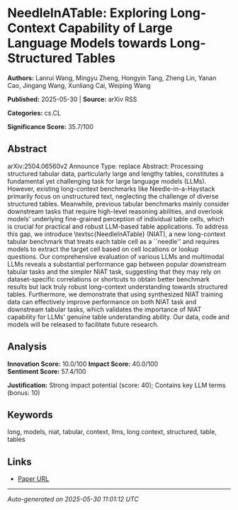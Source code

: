# NeedleInATable: Exploring Long-Context Capability of Large Language Models towards Long-Structured Tables

**Authors:** Lanrui Wang, Mingyu Zheng, Hongyin Tang, Zheng Lin, Yanan Cao, Jingang Wang, Xunliang Cai, Weiping Wang

**Published:** 2025-05-30 | **Source:** arXiv RSS

**Categories:** cs.CL

**Significance Score:** 35.7/100

## Abstract

arXiv:2504.06560v2 Announce Type: replace 
Abstract: Processing structured tabular data, particularly large and lengthy tables, constitutes a fundamental yet challenging task for large language models (LLMs). However, existing long-context benchmarks like Needle-in-a-Haystack primarily focus on unstructured text, neglecting the challenge of diverse structured tables. Meanwhile, previous tabular benchmarks mainly consider downstream tasks that require high-level reasoning abilities, and overlook models' underlying fine-grained perception of individual table cells, which is crucial for practical and robust LLM-based table applications. To address this gap, we introduce \textsc{NeedleInATable} (NIAT), a new long-context tabular benchmark that treats each table cell as a ``needle'' and requires models to extract the target cell based on cell locations or lookup questions. Our comprehensive evaluation of various LLMs and multimodal LLMs reveals a substantial performance gap between popular downstream tabular tasks and the simpler NIAT task, suggesting that they may rely on dataset-specific correlations or shortcuts to obtain better benchmark results but lack truly robust long-context understanding towards structured tables. Furthermore, we demonstrate that using synthesized NIAT training data can effectively improve performance on both NIAT task and downstream tabular tasks, which validates the importance of NIAT capability for LLMs' genuine table understanding ability. Our data, code and models will be released to facilitate future research.

## Analysis

**Innovation Score:** 10.0/100
**Impact Score:** 40.0/100  
**Sentiment Score:** 57.4/100

**Justification:** Strong impact potential (score: 40); Contains key LLM terms (bonus: 10)

## Keywords

long, models, niat, tabular, context, llms, long context, structured, table, tables

## Links

- [Paper URL](https://arxiv.org/abs/2504.06560)

---
*Auto-generated on 2025-05-30 11:01:12 UTC*
